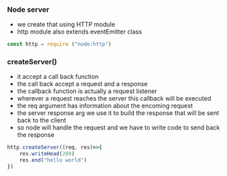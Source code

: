 ### Node server
- we create that using HTTP module
- http module also extends eventEmitter class
```js
const http = require ("node:http")
```
### createServer()
- it accept a call back function
- the call back accept a request and a response
- the callback function is actually a request listener
- wherever a request reaches the server this callback will be executed
- the req argument has information about the encoming request
- the server response arg we use it to build the response that will be sent back to the client
- so node will handle the request and we have to write code to send back the response
```js
http.createServer((req, res)=>{
    res.writeHead(200)
    res.end("hello world")
})
```